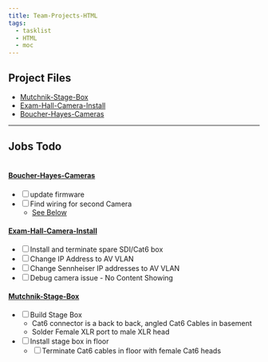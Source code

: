 ```yaml
---
title: Team-Projects-HTML
tags:
  - tasklist
  - HTML
  - moc
---
```


<!--
Github needs relative links

Replace `01-Projects/` with `../../01-Projects/`
-->

## Project Files

<ul class="dataview list-view-ul" dir="auto"><li dir="auto"><span><a data-tooltip-position="top" aria-label="../01-Projects/Mutchnik-Stage-Box.md" data-href="../01-Projects/Mutchnik-Stage-Box.md" href="../01-Projects/Mutchnik-Stage-Box.md" class="internal-link" target="_blank" rel="noopener">Mutchnik-Stage-Box</a></span></li><li dir="auto"><span><a data-tooltip-position="top" aria-label="../01-Projects/Exam-Hall-Camera-Install.md" data-href="../01-Projects/Exam-Hall-Camera-Install.md" href="../01-Projects/Exam-Hall-Camera-Install.md" class="internal-link" target="_blank" rel="noopener">Exam-Hall-Camera-Install</a></span></li><li dir="auto"><span><a data-tooltip-position="top" aria-label="../01-Projects/Boucher-Hayes-Cameras.md" data-href="../01-Projects/Boucher-Hayes-Cameras.md" href="../01-Projects/Boucher-Hayes-Cameras.md" class="internal-link" target="_blank" rel="noopener">Boucher-Hayes-Cameras</a></span></li></ul>

---

## Jobs Todo

<div class="block-language-dataviewjs node-insert-event" dir="auto" style="overflow-x: auto;"><div><h4><span><a data-tooltip-position="top" aria-label="../01-Projects/Boucher-Hayes-Cameras.md" data-href="../01-Projects/Boucher-Hayes-Cameras.md" href="../01-Projects/Boucher-Hayes-Cameras.md" class="internal-link" target="_blank" rel="noopener">Boucher-Hayes-Cameras</a></span></h4><div class="dataview result-group"><ul class="contains-task-list"><li data-task=" " class="dataview task-list-item"><input type="checkbox" class="dataview task-list-item-checkbox"><span>update firmware</span></li><li data-task=" " class="dataview task-list-item"><input type="checkbox" class="dataview task-list-item-checkbox"><span>Find wiring for second Camera</span><ul class="contains-task-list"><li class="dataview task-list-basic-item"><span><a class="internal-link" data-href="#Fix-Second-Camera" href="#Fix-Second-Camera" target="_blank" rel="noopener">See Below</a></span></li></ul></li></ul></div><h4><span><a data-tooltip-position="top" aria-label="../01-Projects/Exam-Hall-Camera-Install.md" data-href="../01-Projects/Exam-Hall-Camera-Install.md" href="../01-Projects/Exam-Hall-Camera-Install.md" class="internal-link" target="_blank" rel="noopener">Exam-Hall-Camera-Install</a></span></h4><div class="dataview result-group"><ul class="contains-task-list"><li data-task=" " class="dataview task-list-item"><input type="checkbox" class="dataview task-list-item-checkbox"><span>Install and terminate spare SDI/Cat6 box</span></li><li data-task=" " class="dataview task-list-item"><input type="checkbox" class="dataview task-list-item-checkbox"><span>Change IP Address to AV VLAN</span></li><li data-task=" " class="dataview task-list-item"><input type="checkbox" class="dataview task-list-item-checkbox"><span>Change Sennheiser IP addresses to AV VLAN</span></li><li data-task=" " class="dataview task-list-item"><input type="checkbox" class="dataview task-list-item-checkbox"><span>Debug camera issue - No Content Showing</span></li></ul></div><h4><span><a data-tooltip-position="top" aria-label="../01-Projects/Mutchnik-Stage-Box.md" data-href="../01-Projects/Mutchnik-Stage-Box.md" href="../01-Projects/Mutchnik-Stage-Box.md" class="internal-link" target="_blank" rel="noopener">Mutchnik-Stage-Box</a></span></h4><div class="dataview result-group"><ul class="contains-task-list"><li data-task=" " class="dataview task-list-item"><input type="checkbox" class="dataview task-list-item-checkbox"><span>Build Stage Box</span><ul class="contains-task-list"><li class="dataview task-list-basic-item"><span>Cat6 connector is a back to back, angled Cat6 Cables in basement</span></li><li class="dataview task-list-basic-item"><span>Solder Female XLR port to male XLR head</span></li></ul></li><li data-task=" " class="dataview task-list-item"><input type="checkbox" class="dataview task-list-item-checkbox"><span>Install stage box in floor</span><ul class="contains-task-list"><li data-task=" " class="dataview task-list-item"><input type="checkbox" class="dataview task-list-item-checkbox"><span>Terminate Cat6 cables in floor with female Cat6 heads</span></li></ul></li></ul></div></div></div>


<!--
Github needs relative links

Replace `01-Projects/` with `../../01-Projects/`
-->